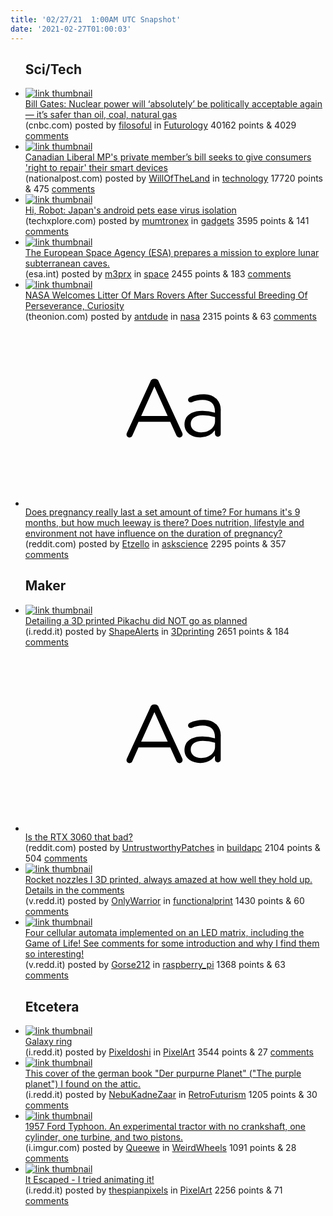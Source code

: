 ```yaml
---
title: '02/27/21  1:00AM UTC Snapshot'
date: '2021-02-27T01:00:03'
---
```

<ul>
<h2>Sci/Tech</h2>

<li><a href='https://www.cnbc.com/2021/02/25/bill-gates-nuclear-power-will-absolutely-be-politically-acceptable.html'><img src='https://b.thumbs.redditmedia.com/mawCMIERLBBokc4h46abdpBOJlbOAXCg6-4YL6SbeqI.jpg' alt='link thumbnail'></a><div><div class='linkTitle'><a href='https://www.cnbc.com/2021/02/25/bill-gates-nuclear-power-will-absolutely-be-politically-acceptable.html'>Bill Gates: Nuclear power will ‘absolutely’ be politically acceptable again — it’s safer than oil, coal, natural gas</a></div>(cnbc.com) posted by <a href='https://www.reddit.com/user/filosoful'>filosoful</a> in <a href='https://www.reddit.com/r/Futurology'>Futurology</a> 40162 points & 4029 <a href='https://www.reddit.com/r/Futurology/comments/lsssn5/bill_gates_nuclear_power_will_absolutely_be/'>comments</a></div></li>

<li><a href='https://nationalpost.com/news/politics/right-to-repair'><img src='https://b.thumbs.redditmedia.com/51jeO_Qe4X1YSxWz8XkPqHwsA7vJE4Xed3azv9vA5fI.jpg' alt='link thumbnail'></a><div><div class='linkTitle'><a href='https://nationalpost.com/news/politics/right-to-repair'>Canadian Liberal MP's private member’s bill seeks to give consumers 'right to repair' their smart devices</a></div>(nationalpost.com) posted by <a href='https://www.reddit.com/user/WillOfTheLand'>WillOfTheLand</a> in <a href='https://www.reddit.com/r/technology'>technology</a> 17720 points & 475 <a href='https://www.reddit.com/r/technology/comments/lswj45/canadian_liberal_mps_private_members_bill_seeks/'>comments</a></div></li>

<li><a href='https://techxplore.com/news/2021-02-robot-japan-android-pets-ease.html'><img src='https://b.thumbs.redditmedia.com/39D2h77RfN5ppYZpfpqxIgLsrHqNpqrX5NK8WLwD7wo.jpg' alt='link thumbnail'></a><div><div class='linkTitle'><a href='https://techxplore.com/news/2021-02-robot-japan-android-pets-ease.html'>Hi, Robot: Japan's android pets ease virus isolation</a></div>(techxplore.com) posted by <a href='https://www.reddit.com/user/mumtronex'>mumtronex</a> in <a href='https://www.reddit.com/r/gadgets'>gadgets</a> 3595 points & 141 <a href='https://www.reddit.com/r/gadgets/comments/lsub2g/hi_robot_japans_android_pets_ease_virus_isolation/'>comments</a></div></li>

<li><a href='http://www.esa.int/Enabling_Support/Preparing_for_the_Future/Discovery_and_Preparation/ESA_plans_mission_to_explore_lunar_caves'><img src='https://b.thumbs.redditmedia.com/_gE4jL_7mB5YkoEdxxngaQ4xY1ASr5T8f1cymNwO9SI.jpg' alt='link thumbnail'></a><div><div class='linkTitle'><a href='http://www.esa.int/Enabling_Support/Preparing_for_the_Future/Discovery_and_Preparation/ESA_plans_mission_to_explore_lunar_caves'>The European Space Agency (ESA) prepares a mission to explore lunar subterranean caves.</a></div>(esa.int) posted by <a href='https://www.reddit.com/user/m3prx'>m3prx</a> in <a href='https://www.reddit.com/r/space'>space</a> 2455 points & 183 <a href='https://www.reddit.com/r/space/comments/lsxq5d/the_european_space_agency_esa_prepares_a_mission/'>comments</a></div></li>

<li><a href='http://www.theonion.com/nasa-welcomes-litter-of-mars-rovers-after-successful-br-1846346625'><img src='https://a.thumbs.redditmedia.com/r60VURNfBaO9OqAjYdnMOnCPEwj-LeQWhSn-xi829k0.jpg' alt='link thumbnail'></a><div><div class='linkTitle'><a href='http://www.theonion.com/nasa-welcomes-litter-of-mars-rovers-after-successful-br-1846346625'>NASA Welcomes Litter Of Mars Rovers After Successful Breeding Of Perseverance, Curiosity</a></div>(theonion.com) posted by <a href='https://www.reddit.com/user/antdude'>antdude</a> in <a href='https://www.reddit.com/r/nasa'>nasa</a> 2315 points & 63 <a href='https://www.reddit.com/r/nasa/comments/lslyqz/nasa_welcomes_litter_of_mars_rovers_after/'>comments</a></div></li>

<li><a href='https://www.reddit.com/r/askscience/comments/lsvs1j/does_pregnancy_really_last_a_set_amount_of_time/'><svg version='1.1' viewBox='-34 -12 104 64' preserveAspectRatio='xMidYMid slice' xmlns='http://www.w3.org/2000/svg' xmlns:xlink='http://www.w3.org/1999/xlink'>
    <title>text link thumbnail</title>
    <path d='M12.19,8.84a1.45,1.45,0,0,0-1.4-1h-.12a1.46,1.46,0,0,0-1.42,1L1.14,26.56a1.29,1.29,0,0,0-.14.59,1,1,0,0,0,1,1,1.12,1.12,0,0,0,1.08-.77l2.08-4.65h11l2.08,4.59a1.24,1.24,0,0,0,1.12.83,1.08,1.08,0,0,0,1.08-1.08,1.64,1.64,0,0,0-.14-.57ZM6.08,20.71l4.59-10.22,4.6,10.22Z'>
    </path>
    <path d='M32.24,14.78A6.35,6.35,0,0,0,27.6,13.2a11.36,11.36,0,0,0-4.7,1,1,1,0,0,0-.58.89,1,1,0,0,0,.94.92,1.23,1.23,0,0,0,.39-.08,8.87,8.87,0,0,1,3.72-.81c2.7,0,4.28,1.33,4.28,3.92v.5a15.29,15.29,0,0,0-4.42-.61c-3.64,0-6.14,1.61-6.14,4.64v.05c0,2.95,2.7,4.48,5.37,4.48a6.29,6.29,0,0,0,5.19-2.48V26.9a1,1,0,0,0,1,1,1,1,0,0,0,1-1.06V19A5.71,5.71,0,0,0,32.24,14.78Zm-.56,7.7c0,2.28-2.17,3.89-4.81,3.89-1.94,0-3.61-1.06-3.61-2.86v-.06c0-1.8,1.5-3,4.2-3a15.2,15.2,0,0,1,4.22.61Z'>
    </path>
    </svg></a><div><div class='linkTitle'><a href='https://www.reddit.com/r/askscience/comments/lsvs1j/does_pregnancy_really_last_a_set_amount_of_time/'>Does pregnancy really last a set amount of time? For humans it's 9 months, but how much leeway is there? Does nutrition, lifestyle and environment not have influence on the duration of pregnancy?</a></div>(reddit.com) posted by <a href='https://www.reddit.com/user/Etzello'>Etzello</a> in <a href='https://www.reddit.com/r/askscience'>askscience</a> 2295 points & 357 <a href='https://www.reddit.com/r/askscience/comments/lsvs1j/does_pregnancy_really_last_a_set_amount_of_time/'>comments</a></div></li>

<h2>Maker</h2>

<li><a href='https://i.redd.it/6xpawd2lvuj61.jpg'><img src='https://b.thumbs.redditmedia.com/QS6f51xPx03xCWXUvtLXGAiZlEEAib16f4OXEZTfAmk.jpg' alt='link thumbnail'></a><div><div class='linkTitle'><a href='https://i.redd.it/6xpawd2lvuj61.jpg'>Detailing a 3D printed Pikachu did NOT go as planned</a></div>(i.redd.it) posted by <a href='https://www.reddit.com/user/ShapeAlerts'>ShapeAlerts</a> in <a href='https://www.reddit.com/r/3Dprinting'>3Dprinting</a> 2651 points & 184 <a href='https://www.reddit.com/r/3Dprinting/comments/lt2olm/detailing_a_3d_printed_pikachu_did_not_go_as/'>comments</a></div></li>

<li><a href='https://www.reddit.com/r/buildapc/comments/lstnpx/is_the_rtx_3060_that_bad/'><svg version='1.1' viewBox='-34 -12 104 64' preserveAspectRatio='xMidYMid slice' xmlns='http://www.w3.org/2000/svg' xmlns:xlink='http://www.w3.org/1999/xlink'>
    <title>text link thumbnail</title>
    <path d='M12.19,8.84a1.45,1.45,0,0,0-1.4-1h-.12a1.46,1.46,0,0,0-1.42,1L1.14,26.56a1.29,1.29,0,0,0-.14.59,1,1,0,0,0,1,1,1.12,1.12,0,0,0,1.08-.77l2.08-4.65h11l2.08,4.59a1.24,1.24,0,0,0,1.12.83,1.08,1.08,0,0,0,1.08-1.08,1.64,1.64,0,0,0-.14-.57ZM6.08,20.71l4.59-10.22,4.6,10.22Z'>
    </path>
    <path d='M32.24,14.78A6.35,6.35,0,0,0,27.6,13.2a11.36,11.36,0,0,0-4.7,1,1,1,0,0,0-.58.89,1,1,0,0,0,.94.92,1.23,1.23,0,0,0,.39-.08,8.87,8.87,0,0,1,3.72-.81c2.7,0,4.28,1.33,4.28,3.92v.5a15.29,15.29,0,0,0-4.42-.61c-3.64,0-6.14,1.61-6.14,4.64v.05c0,2.95,2.7,4.48,5.37,4.48a6.29,6.29,0,0,0,5.19-2.48V26.9a1,1,0,0,0,1,1,1,1,0,0,0,1-1.06V19A5.71,5.71,0,0,0,32.24,14.78Zm-.56,7.7c0,2.28-2.17,3.89-4.81,3.89-1.94,0-3.61-1.06-3.61-2.86v-.06c0-1.8,1.5-3,4.2-3a15.2,15.2,0,0,1,4.22.61Z'>
    </path>
    </svg></a><div><div class='linkTitle'><a href='https://www.reddit.com/r/buildapc/comments/lstnpx/is_the_rtx_3060_that_bad/'>Is the RTX 3060 that bad?</a></div>(reddit.com) posted by <a href='https://www.reddit.com/user/UntrustworthyPatches'>UntrustworthyPatches</a> in <a href='https://www.reddit.com/r/buildapc'>buildapc</a> 2104 points & 504 <a href='https://www.reddit.com/r/buildapc/comments/lstnpx/is_the_rtx_3060_that_bad/'>comments</a></div></li>

<li><a href='https://v.redd.it/smrdzcchwuj61'><img src='https://b.thumbs.redditmedia.com/BH4gkx60hadT90PlDbVMPC9OWQeTGpMuiC6g2X59Npk.jpg' alt='link thumbnail'></a><div><div class='linkTitle'><a href='https://v.redd.it/smrdzcchwuj61'>Rocket nozzles I 3D printed, always amazed at how well they hold up. Details in the comments</a></div>(v.redd.it) posted by <a href='https://www.reddit.com/user/OnlyWarrior'>OnlyWarrior</a> in <a href='https://www.reddit.com/r/functionalprint'>functionalprint</a> 1430 points & 60 <a href='https://www.reddit.com/r/functionalprint/comments/lt2wx6/rocket_nozzles_i_3d_printed_always_amazed_at_how/'>comments</a></div></li>

<li><a href='https://v.redd.it/rm1yfxjbztj61'><img src='https://b.thumbs.redditmedia.com/FN_yFzRpskq_lCi97HT7vJ75-68_uYVt0Ix1vrq87xI.jpg' alt='link thumbnail'></a><div><div class='linkTitle'><a href='https://v.redd.it/rm1yfxjbztj61'>Four cellular automata implemented on an LED matrix, including the Game of Life! See comments for some introduction and why I find them so interesting!</a></div>(v.redd.it) posted by <a href='https://www.reddit.com/user/Gorse212'>Gorse212</a> in <a href='https://www.reddit.com/r/raspberry_pi'>raspberry_pi</a> 1368 points & 63 <a href='https://www.reddit.com/r/raspberry_pi/comments/lsympv/four_cellular_automata_implemented_on_an_led/'>comments</a></div></li>

<h2>Etcetera</h2>

<li><a href='https://i.redd.it/7iielsaa3tj61.png'><img src='https://b.thumbs.redditmedia.com/M5OAgG6QdEV_0wjT3RksvmN13tTQSnW6ZxZiVeDJzqY.jpg' alt='link thumbnail'></a><div><div class='linkTitle'><a href='https://i.redd.it/7iielsaa3tj61.png'>Galaxy ring</a></div>(i.redd.it) posted by <a href='https://www.reddit.com/user/Pixeldoshi'>Pixeldoshi</a> in <a href='https://www.reddit.com/r/PixelArt'>PixelArt</a> 3544 points & 27 <a href='https://www.reddit.com/r/PixelArt/comments/lsvp0c/galaxy_ring/'>comments</a></div></li>

<li><a href='https://i.redd.it/1l71894ntsj61.jpg'><img src='https://b.thumbs.redditmedia.com/ei304OGrwqfgl7MyzNnnSZM78VPyqDSrv8PnIbRqxSU.jpg' alt='link thumbnail'></a><div><div class='linkTitle'><a href='https://i.redd.it/1l71894ntsj61.jpg'>This cover of the german book "Der purpurne Planet" ("The purple planet") I found on the attic.</a></div>(i.redd.it) posted by <a href='https://www.reddit.com/user/NebuKadneZaar'>NebuKadneZaar</a> in <a href='https://www.reddit.com/r/RetroFuturism'>RetroFuturism</a> 1205 points & 30 <a href='https://www.reddit.com/r/RetroFuturism/comments/lsux01/this_cover_of_the_german_book_der_purpurne_planet/'>comments</a></div></li>

<li><a href='https://i.imgur.com/cvWS7ef.jpeg'><img src='https://b.thumbs.redditmedia.com/PagA86-osvb67elaM4xDfjr54KuJtA-8afFmkL0GUOU.jpg' alt='link thumbnail'></a><div><div class='linkTitle'><a href='https://i.imgur.com/cvWS7ef.jpeg'>1957 Ford Typhoon. An experimental tractor with no crankshaft, one cylinder, one turbine, and two pistons.</a></div>(i.imgur.com) posted by <a href='https://www.reddit.com/user/Queewe'>Queewe</a> in <a href='https://www.reddit.com/r/WeirdWheels'>WeirdWheels</a> 1091 points & 28 <a href='https://www.reddit.com/r/WeirdWheels/comments/lsxaau/1957_ford_typhoon_an_experimental_tractor_with_no/'>comments</a></div></li>

<li><a href='https://i.redd.it/jh19urlu7tj61.gif'><img src='https://b.thumbs.redditmedia.com/ikOSPXuYJjOc9DCqx0M5wFgq_6sV7rupM_KIbmbMvLs.jpg' alt='link thumbnail'></a><div><div class='linkTitle'><a href='https://i.redd.it/jh19urlu7tj61.gif'>It Escaped - I tried animating it!</a></div>(i.redd.it) posted by <a href='https://www.reddit.com/user/thespianpixels'>thespianpixels</a> in <a href='https://www.reddit.com/r/PixelArt'>PixelArt</a> 2256 points & 71 <a href='https://www.reddit.com/r/PixelArt/comments/lsw2nl/it_escaped_i_tried_animating_it/'>comments</a></div></li>

</ul>
